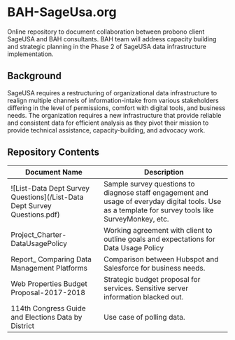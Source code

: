 # BAH-SageUsa.org

Online repository to document collaboration between probono client SageUSA and BAH consultants.  BAH team will address capacity building and strategic planning in the Phase 2 of SageUSA data infrastructure implementation.  

## Background

SageUSA requires a restructuring of organizational data infrastructure to realign multiple
channels of information-intake from various stakeholders differing in the level of permissions,
comfort with digital tools, and business needs. The organization requires a new infrastructure
that provide reliable and consistent data for efficient analysis as they pivot their mission to
provide technical assistance, capacity-building, and advocacy work.  

## Repository Contents  


| Document Name                              | Description   |
| ------------------------------------------ | ------------- |
| ![List-Data Dept Survey Questions](/List-Data Dept Survey Questions.pdf)      | Sample survey questions to diagnose staff engagement and usage of everyday digital tools. Use as a template for survey tools like SurveyMonkey, etc.        |
| Project_Charter-DataUsagePolicy    | Working agreement with client to outline goals and expectations for Data Usage Policy        |
| Report_ Comparing Data Management Platforms    | Comparison between Hubspot and Salesforce for business needs. |
| Web Properties Budget Proposal-2017-2018    | Strategic budget proposal for services. Sensitive server information blacked out.        |
| 114th Congress Guide and Elections Data by District        | Use case of polling data. |
